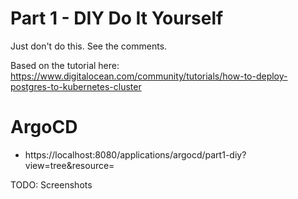 # Part 1 - DIY Do It Yourself

Just don't do this. See the comments.

Based on the tutorial here: https://www.digitalocean.com/community/tutorials/how-to-deploy-postgres-to-kubernetes-cluster

# ArgoCD

- https://localhost:8080/applications/argocd/part1-diy?view=tree&resource=

TODO: Screenshots